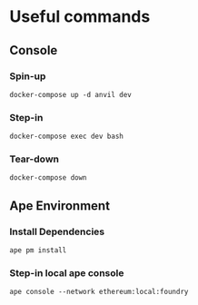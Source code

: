 # Useful commands

## Console

### Spin-up
```commandline
docker-compose up -d anvil dev
```

### Step-in
```commandline
docker-compose exec dev bash
```

### Tear-down
```commandline
docker-compose down
```

## Ape Environment

### Install Dependencies
```commandline
ape pm install
```

### Step-in local ape console
```commandline
ape console --network ethereum:local:foundry
```